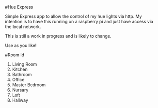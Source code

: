 #Hue Express

Simple Express app to allow the control of my hue lights via http.
My intention is to have this running on a raspberry pi and just have 
access via the local network. 

This is still a work in progress and is likely to change.

Use as you like!

#Room Id
1. Living Room
2. Kitchen
3. Bathroom
4. Office
5. Master Bedroom
6. Nursary
7. Loft
8. Hallway

